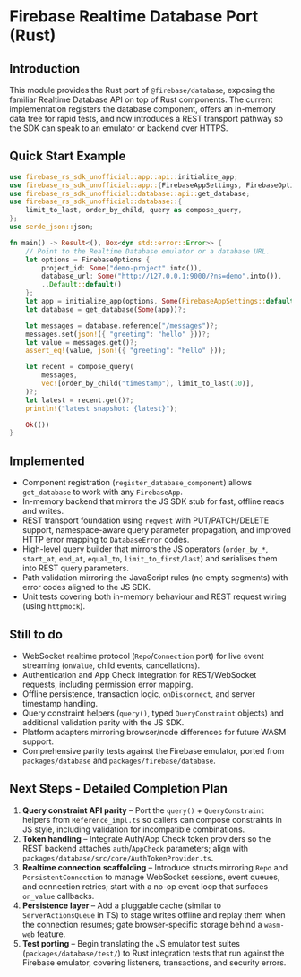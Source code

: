 # Firebase Realtime Database Port (Rust)

## Introduction
This module provides the Rust port of `@firebase/database`, exposing the familiar
Realtime Database API on top of Rust components. The current implementation
registers the database component, offers an in-memory data tree for rapid tests,
and now introduces a REST transport pathway so the SDK can speak to an emulator
or backend over HTTPS.

## Quick Start Example
```rust
use firebase_rs_sdk_unofficial::app::api::initialize_app;
use firebase_rs_sdk_unofficial::app::{FirebaseAppSettings, FirebaseOptions};
use firebase_rs_sdk_unofficial::database::api::get_database;
use firebase_rs_sdk_unofficial::database::{
    limit_to_last, order_by_child, query as compose_query,
};
use serde_json::json;

fn main() -> Result<(), Box<dyn std::error::Error>> {
    // Point to the Realtime Database emulator or a database URL.
    let options = FirebaseOptions {
        project_id: Some("demo-project".into()),
        database_url: Some("http://127.0.0.1:9000/?ns=demo".into()),
        ..Default::default()
    };
    let app = initialize_app(options, Some(FirebaseAppSettings::default()))?;
    let database = get_database(Some(app))?;

    let messages = database.reference("/messages")?;
    messages.set(json!({ "greeting": "hello" }))?;
    let value = messages.get()?;
    assert_eq!(value, json!({ "greeting": "hello" }));

    let recent = compose_query(
        messages,
        vec![order_by_child("timestamp"), limit_to_last(10)],
    )?;
    let latest = recent.get()?;
    println!("latest snapshot: {latest}");

    Ok(())
}
```

## Implemented
- Component registration (`register_database_component`) allows `get_database` to work with any `FirebaseApp`.
- In-memory backend that mirrors the JS SDK stub for fast, offline reads and writes.
- REST transport foundation using `reqwest` with PUT/PATCH/DELETE support, namespace-aware query parameter propagation, and improved HTTP error mapping to `DatabaseError` codes.
- High-level query builder that mirrors the JS operators (`order_by_*`, `start_at`, `end_at`, `equal_to`, `limit_to_first/last`) and serialises them into REST query parameters.
- Path validation mirroring the JavaScript rules (no empty segments) with error codes aligned to the JS SDK.
- Unit tests covering both in-memory behaviour and REST request wiring (using `httpmock`).

## Still to do
- WebSocket realtime protocol (`Repo`/`Connection` port) for live event streaming (`onValue`, child events, cancellations).
- Authentication and App Check integration for REST/WebSocket requests, including permission error mapping.
- Offline persistence, transaction logic, `onDisconnect`, and server timestamp handling.
- Query constraint helpers (`query()`, typed `QueryConstraint` objects) and additional validation parity with the JS SDK.
- Platform adapters mirroring browser/node differences for future WASM support.
- Comprehensive parity tests against the Firebase emulator, ported from `packages/database` and `packages/firebase/database`.

## Next Steps - Detailed Completion Plan
1. **Query constraint API parity** – Port the `query()` + `QueryConstraint` helpers from `Reference_impl.ts` so callers can compose constraints in JS style, including validation for incompatible combinations.
2. **Token handling** – Integrate Auth/App Check token providers so the REST backend attaches `auth`/`AppCheck` parameters; align with `packages/database/src/core/AuthTokenProvider.ts`.
3. **Realtime connection scaffolding** – Introduce structs mirroring `Repo` and `PersistentConnection` to manage WebSocket sessions, event queues, and connection retries; start with a no-op event loop that surfaces `on_value` callbacks.
4. **Persistence layer** – Add a pluggable cache (similar to `ServerActionsQueue` in TS) to stage writes offline and replay them when the connection resumes; gate browser-specific storage behind a `wasm-web` feature.
5. **Test porting** – Begin translating the JS emulator test suites (`packages/database/test/`) to Rust integration tests that run against the Firebase emulator, covering listeners, transactions, and security errors.
